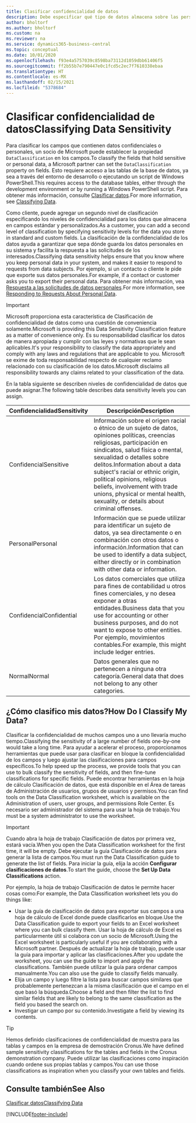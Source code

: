 ```yaml
---
title: Clasificar confidencialidad de datos
description: Debe especificar qué tipo de datos almacena sobre las personas para que pueda responder a las solicitudes de los asuntos de datos.
author: bholtorf
ms.author: bholtorf
ms.custom: na
ms.reviewer: na
ms.service: dynamics365-business-central
ms.topic: conceptual
ms.date: 10/01/2020
ms.openlocfilehash: f93e4a5757039c8598ba73112d1059dbb61406f5
ms.sourcegitcommit: ff2b55b7e790447e0c1fcd5c2ec7f7610338ebaa
ms.translationtype: HT
ms.contentlocale: es-MX
ms.lasthandoff: 02/15/2021
ms.locfileid: "5378684"
---
```

# <a name="classifying-data-sensitivity"></a><span data-ttu-id="d53ed-103">Clasificar confidencialidad de datos</span><span class="sxs-lookup"><span data-stu-id="d53ed-103">Classifying Data Sensitivity</span></span>
<span data-ttu-id="d53ed-104">Para clasificar los campos que contienen datos confidenciales o personales, un socio de Microsoft puede establecer la propiedad ```DataClassification``` en los campos.</span><span class="sxs-lookup"><span data-stu-id="d53ed-104">To classify the fields that hold sensitive or personal data, a Microsoft partner can set the ```DataClassification``` property on fields.</span></span> <span data-ttu-id="d53ed-105">Esto requiere acceso a las tablas de la base de datos, ya sea a través del entorno de desarrollo o ejecutando un script de Windows PowerShell.</span><span class="sxs-lookup"><span data-stu-id="d53ed-105">This requires access to the database tables, either through the development environment or by running a Windows PowerShell script.</span></span> <span data-ttu-id="d53ed-106">Para obtener más información, consulte [Clasificar datos](/dynamics365/business-central/dev-itpro/developer/devenv-classifying-data).</span><span class="sxs-lookup"><span data-stu-id="d53ed-106">For more information, see [Classifying Data](/dynamics365/business-central/dev-itpro/developer/devenv-classifying-data).</span></span>  

<span data-ttu-id="d53ed-107">Como cliente, puede agregar un segundo nivel de clasificación especificando los niveles de confidencialidad para los datos que almacena en campos estándar y personalizados.</span><span class="sxs-lookup"><span data-stu-id="d53ed-107">As a customer, you can add a second level of classification by specifying sensitivity levels for the data you store in standard and custom fields.</span></span> <span data-ttu-id="d53ed-108">La clasificación de la confidencialidad de los datos ayuda a garantizar que sepa dónde guarda los datos personales en su sistema y facilita la respuesta a las solicitudes de los interesados.</span><span class="sxs-lookup"><span data-stu-id="d53ed-108">Classifying data sensitivity helps ensure that you know where you keep personal data in your system, and makes it easier to respond to requests from data subjects.</span></span> <span data-ttu-id="d53ed-109">Por ejemplo, si un contacto o cliente le pide que exporte sus datos personales.</span><span class="sxs-lookup"><span data-stu-id="d53ed-109">For example, if a contact or customer asks you to export their personal data.</span></span> <span data-ttu-id="d53ed-110">Para obtener más información, vea [Respuesta a las solicitudes de datos personales](admin-responding-to-requests-about-personal-data.md).</span><span class="sxs-lookup"><span data-stu-id="d53ed-110">For more information, see [Responding to Requests About Personal Data](admin-responding-to-requests-about-personal-data.md).</span></span>

> [!Important]
> <span data-ttu-id="d53ed-111">Microsoft proporciona esta característica de Clasificación de confidencialidad de datos como una cuestión de conveniencia solamente.</span><span class="sxs-lookup"><span data-stu-id="d53ed-111">Microsoft is providing this Data Sensitivity Classification feature as a matter of convenience only.</span></span> <span data-ttu-id="d53ed-112">Es su responsabilidad clasificar los datos de manera apropiada y cumplir con las leyes y normativas que le sean aplicables.</span><span class="sxs-lookup"><span data-stu-id="d53ed-112">It's your responsibility to classify the data appropriately and comply with any laws and regulations that are applicable to you.</span></span> <span data-ttu-id="d53ed-113">Microsoft se exime de toda responsabilidad respecto de cualquier reclamo relacionado con su clasificación de los datos.</span><span class="sxs-lookup"><span data-stu-id="d53ed-113">Microsoft disclaims all responsibility towards any claims related to your classification of the data.</span></span>  

<span data-ttu-id="d53ed-114">En la tabla siguiente se describen niveles de confidencialidad de datos que puede asignar.</span><span class="sxs-lookup"><span data-stu-id="d53ed-114">The following table describes data sensitivity levels you can assign.</span></span>

|<span data-ttu-id="d53ed-115">Confidencialidad</span><span class="sxs-lookup"><span data-stu-id="d53ed-115">Sensitivity</span></span>|<span data-ttu-id="d53ed-116">Descripción</span><span class="sxs-lookup"><span data-stu-id="d53ed-116">Description</span></span>|
|----|----|
|<span data-ttu-id="d53ed-117">Confidencial</span><span class="sxs-lookup"><span data-stu-id="d53ed-117">Sensitive</span></span> | <span data-ttu-id="d53ed-118">Información sobre el origen racial o étnico de un sujeto de datos, opiniones políticas, creencias religiosas, participación en sindicatos, salud física o mental, sexualidad o detalles sobre delitos.</span><span class="sxs-lookup"><span data-stu-id="d53ed-118">Information about a data subject's racial or ethnic origin, political opinions, religious beliefs, involvement with trade unions, physical or mental health, sexuality, or details about criminal offenses.</span></span> |
|<span data-ttu-id="d53ed-119">Personal</span><span class="sxs-lookup"><span data-stu-id="d53ed-119">Personal</span></span> | <span data-ttu-id="d53ed-120">Información que se puede utilizar para identificar un sujeto de datos, ya sea directamente o en combinación con otros datos o información.</span><span class="sxs-lookup"><span data-stu-id="d53ed-120">Information that can be used to identify a data subject, either directly or in combination with other data or information.</span></span>|
|<span data-ttu-id="d53ed-121">Confidencial</span><span class="sxs-lookup"><span data-stu-id="d53ed-121">Confidential</span></span> | <span data-ttu-id="d53ed-122">Los datos comerciales que utiliza para fines de contabilidad u otros fines comerciales, y no desea exponer a otras entidades.</span><span class="sxs-lookup"><span data-stu-id="d53ed-122">Business data that you use for accounting or other business purposes, and do not want to expose to other entities.</span></span> <span data-ttu-id="d53ed-123">Por ejemplo, movimientos contables.</span><span class="sxs-lookup"><span data-stu-id="d53ed-123">For example, this might include ledger entries.</span></span>|
|<span data-ttu-id="d53ed-124">Normal</span><span class="sxs-lookup"><span data-stu-id="d53ed-124">Normal</span></span> | <span data-ttu-id="d53ed-125">Datos generales que no pertenecen a ninguna otra categoría.</span><span class="sxs-lookup"><span data-stu-id="d53ed-125">General data that does not belong to any other categories.</span></span>|

## <a name="how-do-i-classify-my-data"></a><span data-ttu-id="d53ed-126">¿Cómo clasifico mis datos?</span><span class="sxs-lookup"><span data-stu-id="d53ed-126">How Do I Classify My Data?</span></span>
<span data-ttu-id="d53ed-127">Clasificar la confidencialidad de muchos campos uno a uno llevaría mucho tiempo.</span><span class="sxs-lookup"><span data-stu-id="d53ed-127">Classifying the sensitivity of a large number of fields one-by-one would take a long time.</span></span> <span data-ttu-id="d53ed-128">Para ayudar a acelerar el proceso, proporcionamos herramientas que puede usar para clasificar en bloque la confidencialidad de los campos y luego ajustar las clasificaciones para campos específicos.</span><span class="sxs-lookup"><span data-stu-id="d53ed-128">To help speed up the process, we provide tools that you can use to bulk classify the sensitivity of fields, and then fine-tune classifications for specific fields.</span></span> <span data-ttu-id="d53ed-129">Puede encontrar herramientas en la hoja de cálculo Clasificación de datos, que está disponible en el Área de tareas de Administración de usuarios, grupos de usuarios y permisos.</span><span class="sxs-lookup"><span data-stu-id="d53ed-129">You can find tools on the Data Classification worksheet, which is available on the Administration of users, user groups, and permissions Role Center.</span></span> <span data-ttu-id="d53ed-130">Es necesario ser administrador del sistema para usar la hoja de trabajo.</span><span class="sxs-lookup"><span data-stu-id="d53ed-130">You must be a system administrator to use the worksheet.</span></span>

> [!Important]
> <span data-ttu-id="d53ed-131">Cuando abra la hoja de trabajo Clasificación de datos por primera vez, estará vacía.</span><span class="sxs-lookup"><span data-stu-id="d53ed-131">When you open the Data Classification worksheet for the first time, it will be empty.</span></span> <span data-ttu-id="d53ed-132">Debe ejecutar la guía Clasificación de datos para generar la lista de campos.</span><span class="sxs-lookup"><span data-stu-id="d53ed-132">You must run the Data Classification guide to generate the list of fields.</span></span> <span data-ttu-id="d53ed-133">Para iniciar la guía, elija la acción **Configurar clasificaciones de datos**.</span><span class="sxs-lookup"><span data-stu-id="d53ed-133">To start the guide, choose the **Set Up Data Classifications** action.</span></span>

<span data-ttu-id="d53ed-134">Por ejemplo, la hoja de trabajo Clasificación de datos le permite hacer cosas como:</span><span class="sxs-lookup"><span data-stu-id="d53ed-134">For example, the Data Classification worksheet lets you do things like:</span></span>  

* <span data-ttu-id="d53ed-135">Usar la guía de clasificación de datos para exportar sus campos a una hoja de cálculo de Excel donde puede clasificarlos en bloque.</span><span class="sxs-lookup"><span data-stu-id="d53ed-135">Use the Data Classification guide to export your fields to an Excel worksheet where you can bulk classify them.</span></span> <span data-ttu-id="d53ed-136">Usar la hoja de cálculo de Excel es particularmente útil si colabora con un socio de Microsoft.</span><span class="sxs-lookup"><span data-stu-id="d53ed-136">Using the Excel worksheet is particularly useful if you are collaborating with a Microsoft partner.</span></span> <span data-ttu-id="d53ed-137">Después de actualizar la hoja de trabajo, puede usar la guía para importar y aplicar las clasificaciones.</span><span class="sxs-lookup"><span data-stu-id="d53ed-137">After you update the worksheet, you can use the guide to import and apply the classifications.</span></span> <span data-ttu-id="d53ed-138">También puede utilizar la guía para ordenar campos manualmente.</span><span class="sxs-lookup"><span data-stu-id="d53ed-138">You can also use the guide to classify fields manually.</span></span>  
* <span data-ttu-id="d53ed-139">Elija un campo y luego filtre la lista para buscar campos similares que probablemente pertenezcan a la misma clasificación que el campo en el que basó la búsqueda.</span><span class="sxs-lookup"><span data-stu-id="d53ed-139">Choose a field and then filter the list to find similar fields that are likely to belong to the same classification as the field you based the search on.</span></span>  
* <span data-ttu-id="d53ed-140">Investigar un campo por su contenido.</span><span class="sxs-lookup"><span data-stu-id="d53ed-140">Investigate a field by viewing its contents.</span></span>  

> [!Tip]
> <span data-ttu-id="d53ed-141">Hemos definido clasificaciones de confidencialidad de muestra para las tablas y campos en la empresa de demostración Cronus.</span><span class="sxs-lookup"><span data-stu-id="d53ed-141">We have defined sample sensitivity classifications for the tables and fields in the Cronus demonstration company.</span></span> <span data-ttu-id="d53ed-142">Puede utilizar las clasificaciones como inspiración cuando ordene sus propias tablas y campos.</span><span class="sxs-lookup"><span data-stu-id="d53ed-142">You can use those classifications as inspiration when you classify your own tables and fields.</span></span>

## <a name="see-also"></a><span data-ttu-id="d53ed-143">Consulte también</span><span class="sxs-lookup"><span data-stu-id="d53ed-143">See Also</span></span>

[<span data-ttu-id="d53ed-144">Clasificar datos</span><span class="sxs-lookup"><span data-stu-id="d53ed-144">Classifying Data</span></span>](/dynamics365/business-central/dev-itpro/developer/devenv-classifying-data)  


[!INCLUDE[footer-include](includes/footer-banner.md)]